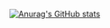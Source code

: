 [![Anurag's GitHub stats](https://github-readme-stats.vercel.app/api?username=yuanchen1103)](https://github.com/anuraghazra/github-readme-stats)

